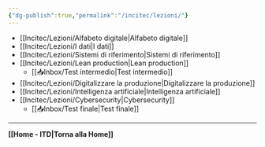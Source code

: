 ```yaml
---
{"dg-publish":true,"permalink":"/incitec/lezioni/"}
---
```



- [[Incitec/Lezioni/Alfabeto digitale\|Alfabeto digitale]]
- [[Incitec/Lezioni/I dati\|I dati]]
- [[Incitec/Lezioni/Sistemi di riferimento\|Sistemi di riferimento]] 
- [[Incitec/Lezioni/Lean production\|Lean production]]
	- [[📥Inbox/Test intermedio\|Test intermedio]]
- [[Incitec/Lezioni/Digitalizzare la produzione\|Digitalizzare la produzione]]
- [[Incitec/Lezioni/Intelligenza artificiale\|Intelligenza artificiale]]
- [[Incitec/Lezioni/Cybersecurity\|Cybersecurity]]
   - [[📥Inbox/Test finale\|Test finale]]

---

**[[Home - ITD\|Torna alla Home]]**